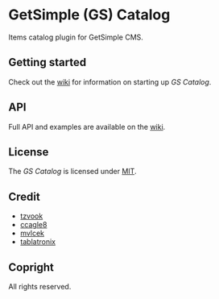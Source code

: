 # GetSimple (GS) Catalog
Items catalog plugin for GetSimple CMS.

## Getting started
Check out the [wiki](//github.com/lokothodida/gs-catalog/wiki) for information on starting up *GS Catalog*.

## API
Full API and examples are available on the [wiki](//github.com/lokothodida/gs-catalog/wiki).

## License
The *GS Catalog* is licensed under [MIT](http://www.opensource.org/licenses/MIT).

## Credit
* [tzvook](//github.com/Tzvook/)
* [ccagle8](http://chriscagle.me/)
* [mvlcek](http://mvlcek.bplaced.net)
* [tablatronix](//github.com/tablatronix)

## Copright
All rights reserved.
